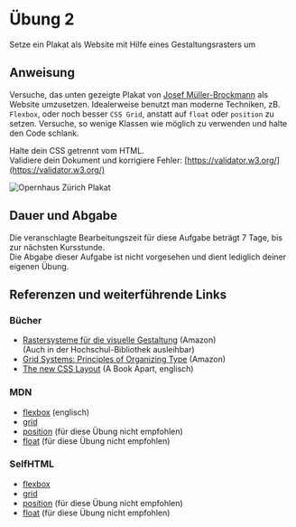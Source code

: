 # Übung 2

Setze ein Plakat als Website mit Hilfe eines Gestaltungsrasters um

## Anweisung

Versuche, das unten gezeigte Plakat von [Josef Müller-Brockmann](https://de.wikipedia.org/wiki/Josef_M%C3%BCller-Brockmann) als Website umzusetzen. Idealerweise benutzt man moderne Techniken, zB. `Flexbox`, oder noch besser `CSS Grid`, anstatt auf `float` oder `position` zu setzen. Versuche, so wenige Klassen wie möglich zu verwenden und halte den Code schlank.

Halte dein CSS getrennt vom HTML.  
Validiere dein Dokument und korrigiere Fehler: [https://validator.w3.org/](https://validator.w3.org/)

![Opernhaus Zürich Plakat](https://user-images.githubusercontent.com/1279725/72936118-e53a8e80-3d66-11ea-8631-92e3986134dc.jpg)

## Dauer und Abgabe

Die veranschlagte Bearbeitungszeit für diese Aufgabe beträgt 7 Tage, bis zur nächsten Kursstunde.  
Die Abgabe dieser Aufgabe ist nicht vorgesehen und dient lediglich deiner eigenen Übung.

## Referenzen und weiterführende Links

### Bücher

- [Rastersysteme für die visuelle Gestaltung](https://amzn.to/2RgcPrV) (Amazon)  
(Auch in der Hochschul-Bibliothek ausleihbar)
- [Grid Systems: Principles of Organizing Type](https://amzn.to/38xt0a8) (Amazon)
- [The new CSS Layout](https://abookapart.com/products/the-new-css-layout) (A Book Apart, englisch)

### MDN

- [flexbox](https://developer.mozilla.org/de/docs/Glossary/Flexbox) (englisch)
- [grid](https://developer.mozilla.org/de/docs/Glossary/Grid)
- [position](https://developer.mozilla.org/de/docs/Web/CSS/position) (für diese Übung nicht empfohlen)
- [float](https://developer.mozilla.org/de/docs/Web/CSS/float) (für diese Übung nicht empfohlen)

### SelfHTML

- [flexbox](https://wiki.selfhtml.org/wiki/CSS/Eigenschaften/Flexbox)
- [grid](https://wiki.selfhtml.org/wiki/CSS/Eigenschaften/grid)
- [position](https://wiki.selfhtml.org/wiki/CSS/Eigenschaften/Positionierung/position) (für diese Übung nicht empfohlen)
- [float](https://wiki.selfhtml.org/wiki/CSS/Eigenschaften/Positionierung/float) (für diese Übung nicht empfohlen)